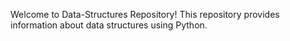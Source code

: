 Welcome to Data-Structures Repository! This repository provides information about data structures using Python. 
